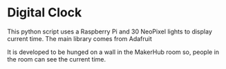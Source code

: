# Digital Clock

This python script uses a Raspberry Pi and 30 NeoPixel lights to display current time.
The main library comes from Adafruit

It is developed to be hunged on a wall in the MakerHub room so, people in the room can see the current time.
